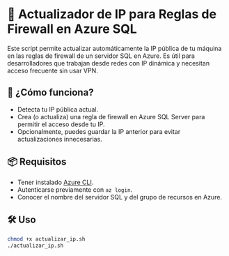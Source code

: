 # 🔐 Actualizador de IP para Reglas de Firewall en Azure SQL

Este script permite actualizar automáticamente la IP pública de tu máquina en las reglas de firewall de un servidor SQL en Azure. Es útil para desarrolladores que trabajan desde redes con IP dinámica y necesitan acceso frecuente sin usar VPN.

## 🚀 ¿Cómo funciona?

- Detecta tu IP pública actual.
- Crea (o actualiza) una regla de firewall en Azure SQL Server para permitir el acceso desde tu IP.
- Opcionalmente, puedes guardar la IP anterior para evitar actualizaciones innecesarias.

## 📦 Requisitos

- Tener instalado [Azure CLI](https://learn.microsoft.com/en-us/cli/azure/install-azure-cli).
- Autenticarse previamente con `az login`.
- Conocer el nombre del servidor SQL y del grupo de recursos en Azure.

## 🛠️ Uso

```bash
chmod +x actualizar_ip.sh
./actualizar_ip.sh
